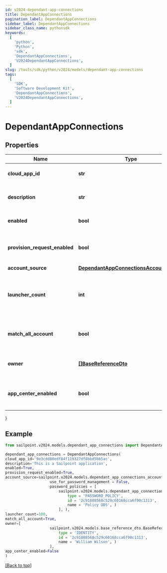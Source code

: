 ```yaml
---
id: v2024-dependant-app-connections
title: DependantAppConnections
pagination_label: DependantAppConnections
sidebar_label: DependantAppConnections
sidebar_class_name: pythonsdk
keywords:
  [
    'python',
    'Python',
    'sdk',
    'DependantAppConnections',
    'V2024DependantAppConnections',
  ]
slug: /tools/sdk/python/v2024/models/dependant-app-connections
tags:
  [
    'SDK',
    'Software Development Kit',
    'DependantAppConnections',
    'V2024DependantAppConnections',
  ]
---
```


# DependantAppConnections

## Properties

| Name | Type | Description | Notes |
| --- | --- | --- | --- |
| **cloud_app_id** | **str** | Id of the connected Application | [optional] |
| **description** | **str** | Description of the connected Application | [optional] |
| **enabled** | **bool** | Is the Application enabled | [optional] [default to True] |
| **provision_request_enabled** | **bool** | Is Provisioning enabled for connected Application | [optional] [default to True] |
| **account_source** | [**DependantAppConnectionsAccountSource**](dependant-app-connections-account-source) |  | [optional] |
| **launcher_count** | **int** | The amount of launchers for connected Application (long type) | [optional] |
| **match_all_account** | **bool** | Is Provisioning enabled for connected Application | [optional] [default to False] |
| **owner** | [**[]BaseReferenceDto**](base-reference-dto) | The owner of the connected Application | [optional] |
| **app_center_enabled** | **bool** | Is App Center enabled for connected Application | [optional] [default to False] |

}

## Example

```python
from sailpoint.v2024.models.dependant_app_connections import DependantAppConnections

dependant_app_connections = DependantAppConnections(
cloud_app_id='9e3cdd80edf84f119327df8bbd5bb5ac',
description='This is a Sailpoint application',
enabled=True,
provision_request_enabled=True,
account_source=sailpoint.v2024.models.dependant_app_connections_account_source.DependantAppConnections_accountSource(
                    use_for_password_management = False,
                    password_policies = [
                        sailpoint.v2024.models.dependant_app_connections_account_source_password_policies_inner.DependantAppConnections_accountSource_passwordPolicies_inner(
                            type = 'PASSWORD_POLICY',
                            id = '2c91808568c529c60168cca6f90c1313',
                            name = 'Policy ODS', )
                        ], ),
launcher_count=100,
match_all_account=True,
owner=[
                    sailpoint.v2024.models.base_reference_dto.BaseReferenceDto(
                        type = 'IDENTITY',
                        id = '2c91808568c529c60168cca6f90c1313',
                        name = 'William Wilson', )
                    ],
app_center_enabled=False
)

```

[[Back to top]](#)
